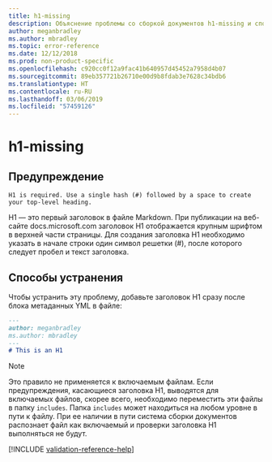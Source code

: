 ```yaml
---
title: h1-missing
description: Объяснение проблемы со сборкой документов h1-missing и способа ее устранения
author: meganbradley
ms.author: mbradley
ms.topic: error-reference
ms.date: 12/12/2018
ms.prod: non-product-specific
ms.openlocfilehash: c920cc0f12a9fac41b640957d45452a7958d4b07
ms.sourcegitcommit: 89eb357721b26710e00d9b8fdab3e7628c34bdb6
ms.translationtype: HT
ms.contentlocale: ru-RU
ms.lasthandoff: 03/06/2019
ms.locfileid: "57459126"
---
```

# <a name="h1-missing"></a>h1-missing

## <a name="warning"></a>Предупреждение

`H1 is required. Use a single hash (#) followed by a space to create your top-level heading.`

H1 — это первый заголовок в файле Markdown. При публикации на веб-сайте docs.microsoft.com заголовок H1 отображается крупным шрифтом в верхней части страницы. Для создания заголовка H1 необходимо указать в начале строки один символ решетки (#), после которого следует пробел и текст заголовка.

## <a name="resolution"></a>Способы устранения

Чтобы устранить эту проблему, добавьте заголовок H1 сразу после блока метаданных YML в файле:

```markdown
---
author: meganbradley
ms.author: mbradley
---
# This is an H1
```

> [!NOTE]
> Это правило не применяется к включаемым файлам. Если предупреждения, касающиеся заголовка H1, выводятся для включаемых файлов, скорее всего, необходимо переместить эти файлы в папку `includes`. Папка `includes` может находиться на любом уровне в пути к файлу. При ее наличии в пути система сборки документов распознает файл как включаемый и проверки заголовка H1 выполняться не будут.

<!--make sure to add this file to your includes folder and verify the path-->
[!INCLUDE [validation-reference-help](includes/validation-reference-help.md)]